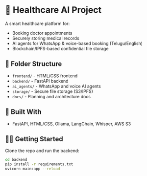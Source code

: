 # 🏥 Healthcare AI Project

A smart healthcare platform for:
- Booking doctor appointments
- Securely storing medical records
- AI agents for WhatsApp & voice-based booking (Telugu/English)
- Blockchain/IPFS-based confidential file storage

## 📁 Folder Structure
- `frontend/` - HTML/CSS frontend
- `backend/` - FastAPI backend
- `ai_agents/` - WhatsApp and voice AI agents
- `storage/` - Secure file storage (S3/IPFS)
- `docs/` - Planning and architecture docs

## 🚀 Built With
- FastAPI, HTML/CSS, Ollama, LangChain, Whisper, AWS S3

## 👨‍💻 Getting Started
Clone the repo and run the backend:
```bash
cd backend
pip install -r requirements.txt
uvicorn main:app --reload
